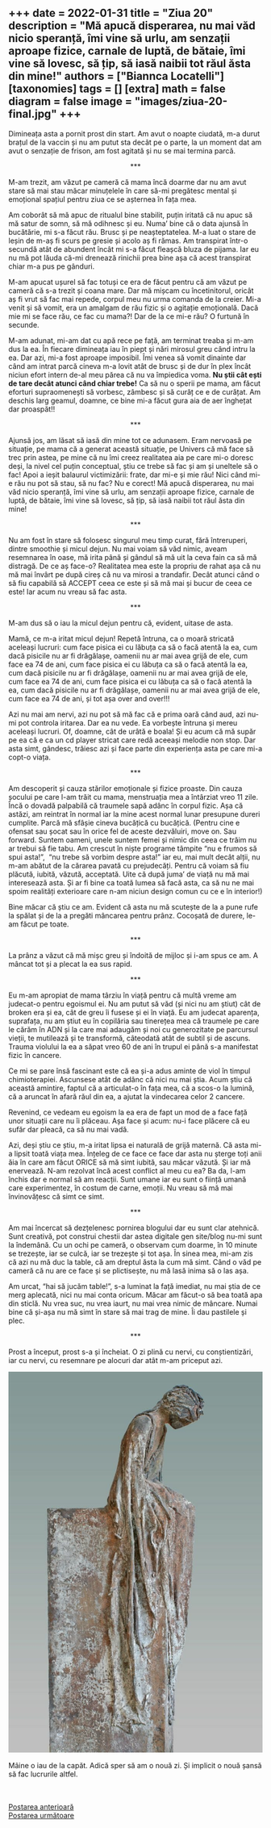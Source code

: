 
+++
date = 2022-01-31
title = "Ziua 20"
description = "Mă apucă disperarea, nu mai văd nicio speranță, îmi vine să urlu, am senzații aproape fizice, carnale de luptă, de bătaie, îmi vine să lovesc, să țip, să iasă naibii tot răul ăsta din mine!"
authors = ["Biannca Locatelli"]
[taxonomies]
tags = []
[extra]
math = false
diagram = false
image = "images/ziua-20-final.jpg"
+++
---

Dimineața asta a pornit prost din start. Am avut o noapte ciudată, m-a durut brațul de la vaccin și nu am putut sta decât pe o parte, la un moment dat am avut o senzație de frison, am fost agitată și nu se mai termina parcă.

<p style="text-align: center;">***</p>

M-am trezit, am văzut pe cameră că mama încă doarme dar nu am avut stare să mai stau măcar minuțelele în care să-mi pregătesc mental și emoțional spațiul pentru ziua ce se așternea în fața mea.

Am coborât să mă apuc de ritualul bine stabilit, puțin iritată că nu apuc să mă satur de somn, să mă odihnesc și eu. Numa’ bine că o data ajunsă în bucătărie, mi s-a făcut rău. Brusc și pe neașteptatelea. M-a luat o stare de leșin de m-aș fi scurs pe gresie și acolo aș fi rămas. Am transpirat într-o secundă atât de abundent încât mi s-a făcut fleașcă bluza de pijama. Iar eu nu mă pot lăuda că-mi drenează rinichii prea bine așa că acest transpirat chiar m-a pus pe gânduri.

M-am apucat ușurel să fac totuși ce era de făcut pentru că am văzut pe cameră că s-a trezit și coana mare. Dar mă mișcam cu încetinitorul, oricât aș fi vrut să fac mai repede, corpul meu nu urma comanda de la creier. Mi-a venit și să vomit, era un amalgam de rău fizic și o agitație emoțională. Dacă mie mi se face rău, ce fac cu mama?! Dar de la ce mi-e rău? O furtună în secunde.

M-am adunat, mi-am dat cu apă rece pe față, am terminat treaba și m-am dus la ea. În fiecare dimineața iau în piept și nări mirosul greu când intru la ea. Dar azi, mi-a fost aproape imposibil. Îmi venea să vomit dinainte dar când am intrat parcă cineva m-a lovit atât de brusc și de dur în plex încât niciun efort intern de-al meu părea că nu va împiedica voma. **Nu știi cât ești de tare decât atunci când chiar trebe!** Ca să nu o sperii pe mama, am făcut eforturi supraomenești să vorbesc, zâmbesc și să curăț ce e de curățat. Am deschis larg geamul, doamne, ce bine mi-a făcut gura aia de aer înghețat dar proaspăt!!

<p style="text-align: center;">***</p>

Ajunsă jos, am lăsat să iasă din mine tot ce adunasem. Eram nervoasă pe situație, pe mama că a generat această situație, pe Univers că mă face să trec prin astea, pe mine că nu îmi creez realitatea aia pe care mi-o doresc deși, la nivel cel puțin conceptual, știu ce trebe să fac și am și uneltele să o fac! Apoi a ieșit balaurul victimizării: frate, dar mi-e și mie rău! Nici când mi-e rău nu pot să stau, să nu fac? Nu e corect! Mă apucă disperarea, nu mai văd nicio speranță, îmi vine să urlu, am senzații aproape fizice, carnale de luptă, de bătaie, îmi vine să lovesc, să țip, să iasă naibii tot răul ăsta din mine!

<p style="text-align: center;">***</p>

Nu am fost în stare să folosesc singurul meu timp curat, fără întreruperi, dintre smoothie și micul dejun. Nu mai voiam să văd nimic, aveam resemnarea în oase, mă irita până și gândul să mă uit la ceva fain ca să mă distragă. De ce aș face-o? Realitatea mea este la propriu de rahat așa că nu mă mai învârt pe după cireș că nu va mirosi a trandafir. Decât atunci când o să fiu capabilă să ACCEPT ceea ce este și să mă mai și bucur de ceea ce este! Iar acum nu vreau să fac asta.

<p style="text-align: center;">***</p>

M-am dus să o iau la micul dejun pentru că, evident, uitase de asta.

Mamă, ce m-a iritat micul dejun! Repetă întruna, ca o moară stricată aceleași lucruri: cum face pisica ei cu lăbuța ca să o facă atentă la ea, cum dacă pisicile nu ar fi drăgălașe, oamenii nu ar mai avea grijă de ele, cum face ea 74 de ani, cum face pisica ei cu lăbuța ca să o facă atentă la ea, cum dacă pisicile nu ar fi drăgălașe, oamenii nu ar mai avea grijă de ele, cum face ea 74 de ani, cum face pisica ei cu lăbuța ca să o facă atentă la ea, cum dacă pisicile nu ar fi drăgălașe, oamenii nu ar mai avea grijă de ele, cum face ea 74 de ani, și tot așa over and over!!!

Azi nu mai am nervi, azi nu pot să mă fac că e prima oară când aud, azi nu-mi pot controla iritarea. Dar ea nu vede. Ea vorbește întruna și mereu aceleași lucruri. Of, doamne, cât de urâtă e boala! Și eu acum că mă supăr pe ea că e ca un cd player stricat care redă aceeași melodie non stop. Dar asta simt, gândesc, trăiesc azi și face parte din experiența asta pe care mi-a copt-o viața.

<p style="text-align: center;">***</p>

Am descoperit și cauza stărilor emoționale și fizice proaste. Din cauza șocului pe care l-am trăit cu mama, menstruația mea a întârziat vreo 11 zile. Încă o dovadă palpabilă că traumele sapă adânc în corpul fizic. Așa că astăzi, am reintrat în normal iar la mine acest normal lunar presupune dureri cumplite. Parcă mă sfâșie cineva bucățică cu bucățică. (Pentru cine e ofensat sau șocat sau în orice fel de aceste dezvăluiri, move on. Sau forward. Suntem oameni, unele suntem femei și nimic din ceea ce trăim nu ar trebui să fie tabu. Am crescut în niște programe tâmpite “nu e frumos să spui asta!”,  “nu trebe să vorbim despre asta!” iar eu, mai mult decât alții, nu m-am abătut de la cărarea pavată cu prejudecăți. Pentru că voiam să fiu plăcută, iubită, văzută, acceptată. Uite că după juma’ de viață nu mă mai interesează asta. Și ar fi bine ca toată lumea să facă asta, ca să nu ne mai spoim realități exterioare care n-am niciun design comun cu ce e în interior!)

Bine măcar că știu ce am. Evident că asta nu mă scutește de la a pune rufe la spălat și de la a pregăti mâncarea pentru prânz. Cocoșată de durere, le-am făcut pe toate.

<p style="text-align: center;">***</p>

La prânz a văzut că mă mișc greu și îndoită de mijloc și i-am spus ce am. A mâncat tot și a plecat la ea sus rapid.

<p style="text-align: center;">***</p>

Eu m-am apropiat de mama târziu în viață pentru că multă vreme am judecat-o pentru egoismul ei. Nu am putut să văd (și nici nu am știut) cât de broken era și ea, cât de greu îi fusese și ei în viață. Eu am judecat aparența, suprafața, nu am știut eu în copilăria sau tinerețea mea că traumele pe care le cărăm în ADN și la care mai adaugăm și noi cu generozitate pe parcursul vieții, te mutilează și te transformă, câteodată atât de subtil și de ascuns. Trauma violului la ea a săpat vreo 60 de ani în trupul ei până s-a manifestat fizic în cancere.

Ce mi se pare însă fascinant este că ea și-a adus aminte de viol în timpul chimioterapiei. Ascunsese atât de adânc că nici nu mai știa. Acum știu că această amintire, faptul că a articulat-o în fața mea, că a scos-o la lumină, că a aruncat în afară răul din ea, a ajutat la vindecarea celor 2 cancere.

Revenind, ce vedeam eu egoism la ea era de fapt un mod de a face față unor situații care nu îi plăceau. Așa face și acum: nu-i face plăcere că eu sufăr dar pleacă, ca să nu mai vadă.

Azi, deși știu ce știu, m-a iritat lipsa ei naturală de grijă maternă. Că asta mi-a lipsit toată viața mea. Înțeleg de ce face ce face dar asta nu șterge toți anii ăia în care am făcut ORICE să mă simt iubită, sau măcar văzută. Și iar mă enervează. N-am rezolvat încă acest conflict al meu cu ea? Ba da, l-am închis dar e normal să am reacții. Sunt umane iar eu sunt o ființă umană care experimentez, în costum de carne, emoții. Nu vreau să mă mai învinovățesc că simt ce simt.

<p style="text-align: center;">***</p>

Am mai încercat să dezțelenesc pornirea blogului dar eu sunt clar atehnică. Sunt creativă, pot construi chestii dar astea digitale gen site/blog nu-mi sunt la îndemână. Cu un ochi pe cameră, o observam cum doarme, în 10 minute se trezește, iar se culcă, iar se trezește și tot așa. În sinea mea, mi-am zis că azi nu mă duc la table, că am dreptul ăsta la cum mă simt. Când o văd pe cameră că nu are ce face și se plictisește, nu mă lasă inima să o las așa.

Am urcat, “hai să jucăm table!”, s-a luminat la față imediat, nu mai știa de ce merg aplecată, nici nu mai conta oricum. Măcar am făcut-o să bea toată apa din sticlă. Nu vrea suc, nu vrea iaurt, nu mai vrea nimic de mâncare. Numai bine că și-așa nu mă simt în stare să mai trag de mine. Îi dau pastilele și plec.

<p style="text-align: center;">***</p>

Prost a început, prost s-a și încheiat. O zi plină cu nervi, cu conștientizări, iar cu nervi, cu resemnare pe alocuri dar atât m-am priceput azi.


<div class="flex justify-center">
  <img src="images/259448444_2047775028904243_1951922054223578240_n.jpeg" />
</div>

Mâine o iau de la capăt. Adică sper să am o nouă zi. Și implicit o nouă șansă să fac lucrurile altfel.

<br/>

<br/>

<div class="flex justify-between">
  <div>
    <a href="/blog/ziua-19/">Postarea anterioară</a>
  </div>
  <div>
    <a href="/blog/ziua-21/">Postarea următoare</a>
  </div>
</div>
